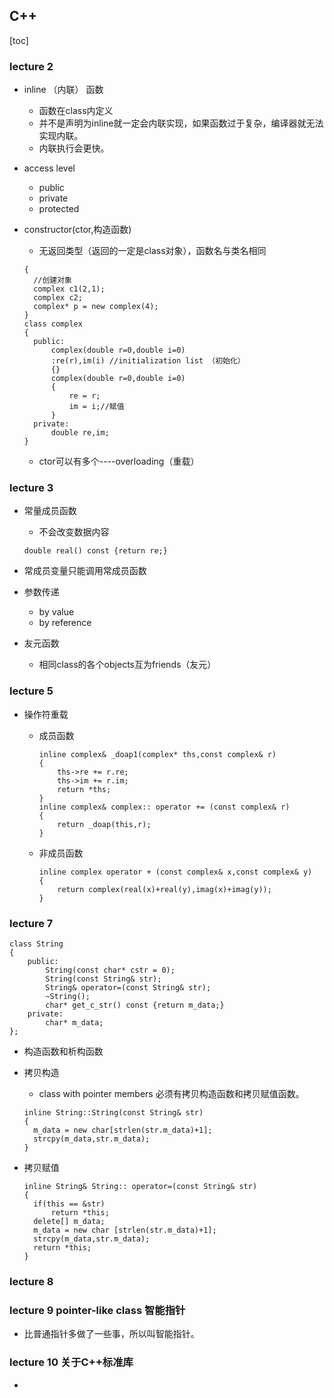## C++ 

[toc]

### lecture 2

- inline （内联） 函数

  - 函数在class内定义
  - 并不是声明为inline就一定会内联实现，如果函数过于复杂，编译器就无法实现内联。
  - 内联执行会更快。

- access level

  - public
  - private
  - protected

- constructor(ctor,构造函数)

  - 无返回类型（返回的一定是class对象），函数名与类名相同

  ```
  {
  	//创建对象
  	complex c1(2,1);
  	complex c2;
  	complex* p = new complex(4);
  }
  class complex
  {
  	public:
  		complex(double r=0,double i=0)
  		:re(r),im(i) //initialization list （初始化）
  		{}
  		complex(double r=0,double i=0)
  		{
  			re = r;
  			im = i;//赋值
  		}
  	private:
  		double re,im;
  }
  ```

  - ctor可以有多个----overloading（重载）

### lecture 3

- 常量成员函数

  - 不会改变数据内容

  ```
  double real() const {return re;}
  ```

- 常成员变量只能调用常成员函数

- 参数传递

  - by value
  - by reference

- 友元函数

  - 相同class的各个objects互为friends（友元）

### lecture 5

- 操作符重载

  - 成员函数

    ```
    inline complex& _doap1(complex* ths,const complex& r)
    {
    	ths->re += r.re;
    	ths->im += r.im;
    	return *ths;
    }
    inline complex& complex:: operator += (const complex& r)
    {
    	return _doap(this,r);
    }
    ```

  - 非成员函数

    ```
    inline complex operator + (const complex& x,const complex& y)
    {
    	return complex(real(x)+real(y),imag(x)+imag(y));
    }
    ```

    

### lecture 7

```
class String
{
	public:
		String(const char* cstr = 0);
		String(const String& str);
		String& operator=(const String& str);
		~String();
		char* get_c_str() const {return m_data;}
	private:
		char* m_data;
};
```



- 构造函数和析构函数

- 拷贝构造

  - class with pointer members 必须有拷贝构造函数和拷贝赋值函数。

  ```
  inline String::String(const String& str)
  {
  	m_data = new char[strlen(str.m_data)+1];
  	strcpy(m_data,str.m_data);
  }
  ```

  

- 拷贝赋值

  ```
  inline String& String:: operator=(const String& str)
  {
  	if(this == &str)
  		return *this;
  	delete[] m_data;
  	m_data = new char [strlen(str.m_data)+1];
  	strcpy(m_data,str.m_data);
  	return *this;
  }
  ```

### lecture 8

### lecture 9 pointer-like class 智能指针

- 比普通指针多做了一些事，所以叫智能指针。



### lecture 10 关于C++标准库

-   





